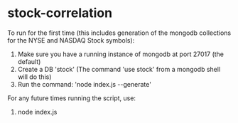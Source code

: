 # stock-correlation

To run for the first time (this includes generation of the mongodb collections for the NYSE and NASDAQ Stock symbols):

1) Make sure you have a running instance of mongodb at port 27017 (the default)
2) Create a DB 'stock' (The command 'use stock' from a mongodb shell will do this)
3) Run the command: 'node index.js --generate'

For any future times running the script, use:

1) node index.js
